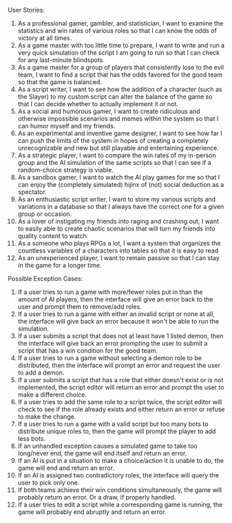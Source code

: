 User Stories:
1. As a professional gamer, gambler, and statistician, I want to examine the statistics and win rates of various roles so that I can know the odds of victory at all times.
2. As a game master with too little time to prepare, I want to write and run a very quick simulation of the script I am going to run so that I can check for any last-minute blindspots. 
3. As a game master for a group of players that consistently lose to the evil team, I want to find a script that has the odds favored for the good team so that the game is balanced.
4. As a script writer, I want to see how the addition of a character (such as the Slayer) to my custom script can alter the balance of the game so that I can decide whether to actually implement it or not.
5. As a social and humorous gamer, I want to create ridiculous and otherwise impossible scenarios and memes within the system so that I can humor myself and my friends.
6. As an experimental and inventive game designer, I want to see how far I can push the limits of the system in hopes of creating a completely unrecognizable and new but still playable and entertaining experience.
7. As a strategic player, I want to compare the win rates of my in-person group and the AI simulation of the same scripts so that I can see if a random-choice strategy is viable.
8. As a sandbox gamer, I want to watch the AI play games for me so that I can enjoy the (completely simulated) hijinx of (not) social deduction as a spectator.
9. As an enthusiastic script writer, I want to store my various scripts and variations in a database so that I always have the correct one for a given group or occasion.
10. As a lover of instigating my friends into raging and crashing out, I want to easily able to create chaotic scenarios that will turn my friends into quality content to watch
11. As a someone who plays RPGs a lot, I want a system that organizes the countless variables of a characters into tables so that it is easy to read
12. As an unexperienced player, I want to remain passive so that I can stay in the game for a longer time. 

Possible Exception Cases:
1. If a user tries to run a game with more/fewer roles put in than the amount of AI players, then the interface will give an error back to the user and prompt them to remove/add roles.
2. If a user tries to run a game with either an invalid script or none at all, the interface will give back an error because it won't be able to run the simulation.
3. If a user submits a script that does not at least have 1 listed demon, then the interface will give back an error prompting the user to submit a script that has a win condition for the good team.
4. If a user tries to run a game without selecting a demon role to be distributed, then the interface will prompt an error and request the user to add a demon.
5. If a user submits a script that has a role that either doesn't exist or is not implemented, the script editor will return an error and prompt the user to make a different choice.
6. If a user tries to add the same role to a script twice, the script editor will check to see if the role already exists and either return an error or refuse to make the change.
7. If a user tries to run a game with a valid script but too many bots to distribute unique roles to, then the game will prompt the player to add less bots.
8. If an unhandled exception causes a simulated game to take too long/never end, the game will end itself and return an error.
9. If an AI is put in a situation to make a choice/action it is unable to do, the game will end and return an error.
10. If an AI is assigned two contradictory roles, the interface will query the user to pick only one.
11. If both teams achieve their win conditions simultaneously, the game will probably return an error. Or a draw, if properly handled.
12. If a user tries to edit a script while a corresponding game is running, the game will probably end abruptly and return an error.
